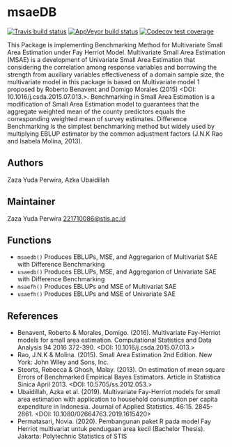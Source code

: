 
<!-- README.md is generated from README.Rmd. Please edit that file -->

# msaeDB

<!-- badges: start -->

[![Travis build
status](https://travis-ci.com/zazaperwira/msaeDB.svg?branch=master)](https://travis-ci.com/zazaperwira/msaeDB)
[![AppVeyor build
status](https://ci.appveyor.com/api/projects/status/github/zazaperwira/msaeDB?branch=master&svg=true)](https://ci.appveyor.com/project/zazaperwira/msaeDB)
[![Codecov test
coverage](https://codecov.io/gh/zazaperwira/msaeDB/branch/master/graph/badge.svg)](https://codecov.io/gh/zazaperwira/msaeDB?branch=master)
<!-- badges: end -->

This Package is implementing Benchmarking Method for Multivariate Small
Area Estimation under Fay Herriot Model. Multivariate Small Area
Estimation (MSAE) is a development of Univariate Small Area Estimation
that considering the correlation among response variables and borrowing
the strength from auxiliary variables effectiveness of a domain sample
size, the multivariate model in this package is based on Multivariate
model 1 proposed by Roberto Benavent and Domigo Morales (2015) \<DOI:
10.1016/j.csda.2015.07.013.\>. Benchmarking in Small Area Estimation is
a modification of Small Area Estimation model to guarantees that the
aggregate weighted mean of the county predictors equals the
corresponding weighted mean of survey estimates. Difference Benchmarking
is the simplest benchmarking method but widely used by multiplying EBLUP
estimator by the common adjustment factors (J.N.K Rao and Isabela
Molina, 2013).

## Authors

Zaza Yuda Perwira, Azka Ubaidillah

## Maintainer

Zaza Yuda Perwira <221710086@stis.ac.id>

## Functions

  - `msaedb()` Produces EBLUPs, MSE, and Aggregarion of Multivariat SAE
    with Difference Benchmarking
  - `usaedb()` Produces EBLUPs, MSE, and Aggregarion of Univariate SAE
    with Difference Benchmarking
  - `msaefh()` Produces EBLUPs and MSE of Multivariat SAE
  - `usaefh()` Produces EBLUPs and MSE of Univariate SAE

## References

  - Benavent, Roberto & Morales, Domigo. (2016). Multivariate
    Fay-Herriot models for small area estimation. Computational
    Statistics and Data Analysis 94 2016 372-390. \<DOI:
    10.1016/j.csda.2015.07.013.\>
  - Rao, J.N.K & Molina. (2015). Small Area Estimation 2nd Edition. New
    York: John Wiley and Sons, Inc.
  - Steorts, Rebecca & Ghosh, Malay. (2013). On estimation of mean
    square Errors of Benchmarked Empirical Bayes Estimators. Article in
    Statistica Sinica April 2013. \<DOI: 10.5705/ss.2012.053.\>
  - Ubaidillah, Azka et al. (2019). Multivariate Fay-Herriot models for
    small area estimation with application to household consumption per
    capita expenditure in Indonesia. Journal of Applied Statistics.
    46:15. 2845-2861. \<DOI: 10.1080/02664763.2019.1615420\>
  - Permatasari, Novia. (2020). Pembangunan paket R pada model Fay
    Herriot multivariat untuk pendugaan area kecil (Bachelor Thesis).
    Jakarta: Polytechnic Statistics of STIS
